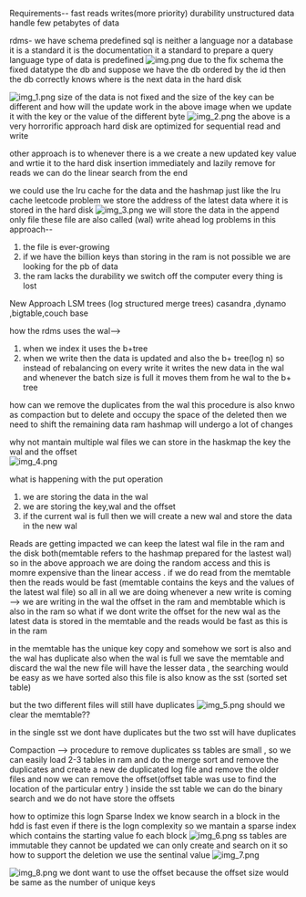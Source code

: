Requirements--
fast reads writes(more priority)
durability 
unstructured data
handle few petabytes of data

rdms-
we have schema predefined
sql is neither a language nor a database it is a standard it is the documentation it a standard to prepare a query language
type of data is predefined 
![img.png](img.png)
due to the fix schema the fixed datatype the db and suppose we have the db ordered by the id then the db correctly knows where is the next data in the hard disk




![img_1.png](img_1.png)
size of the data is not fixed and the size of the key can be different
and how will the update work in the above image when we update it with the key or the value of the different byte
 ![img_2.png](img_2.png)
the above is a very horrorific approach 
hard disk are optimized for sequential read and write

other approach is to whenever there is a we create a new updated key value and wrtie it to the hard disk 
insertion immediately and lazily remove
for reads we can do the linear search from the end 

we could use the lru cache for the data and the hashmap  just like the lru cache leetcode problem 
we store the address of the latest data where it is stored in the hard disk
![img_3.png](img_3.png)
we will store the data in the append only file 
these file are also called (wal) write ahead log
problems in this approach--
1. the file is ever-growing
2. if we have the billion keys than storing in the ram is not possible we are looking for the pb of data 
3. the ram lacks the durability we switch off the computer every thing is lost

New Approach 
LSM trees (log structured merge trees)
casandra ,dynamo ,bigtable,couch base

how the rdms uses the wal-->
1. when we index it uses the b+tree
2. when we write then the data is updated and also the b+ tree(log n)
so instead of rebalancing on every write it writes the new data in the wal and whenever the batch size is full it moves them from he wal to the b+ tree

 
how can we remove the duplicates from the wal this procedure is also knwo as compaction 
but to delete and occupy the space of the deleted then we need to shift the remaining data
ram hashmap will undergo a lot of changes  

why not mantain multiple wal files
we can store in the haskmap the key the wal and the offset   
  ![img_4.png](img_4.png)

what is happening with the put operation 
1. we are storing the data in the wal
2. we are storing the key,wal and the offset
3. if the current wal is full then we will create a new wal and store the data in the new wal

Reads are getting impacted
we can keep the latest wal file in the ram and the disk both(memtable refers to the hashmap prepared for the lastest wal)
so in the above approach we are doing the random access and this is momre expensive than the linear access .
if we do read from the memtable then the reads would be fast (memtable contains the keys and the values of the latest wal file)
so all in all we are doing whenever a new write is coming --> we are writing in the wal the offset in the ram and membtable which is also in the ram 
so what if we dont write the offset for the new wal as the latest data is stored in the memtable and the reads would be fast as this is in the ram  

in the memtable has the unique key copy and somehow we sort is also and the wal has duplicate also when the wal is full we save the memtable and discard the wal 
the new file will have the lesser data , the searching would be easy as we have sorted also
this file is also know as the sst (sorted set table)

but the two different files will still have duplicates
![img_5.png](img_5.png)
should we clear the memtable??

in the single sst we dont have duplicates but the two sst will have duplicates

Compaction -->
procedure to remove duplicates 
ss tables are small , so we can easily load 2-3 tables in ram
and do the merge sort and remove the duplicates
and create a new de duplicated log file
 and remove the older files
and now we can remove the offset(offset table was use to find the location of the particular entry )
inside the sst table we can do the binary search and we do not have store the offsets

how to optimize this logn
Sparse Index
we know search in a block in the hdd is fast even if there is the logn complexity
so we mantain a sparse index which contains the starting value fo each block 
![img_6.png](img_6.png)
ss tables are immutable they cannot be updated we can only create and search on it 
so how to support the deletion we use the sentinal value
![img_7.png](img_7.png)

![img_8.png](img_8.png)
we dont want to use the offset because the offset size would be same as the number of unique keys
